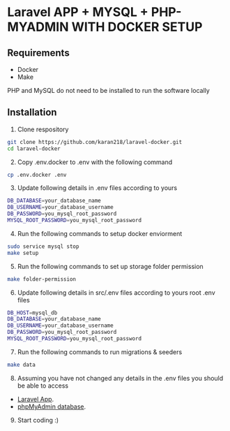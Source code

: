 # Laravel APP + MYSQL + PHP-MYADMIN WITH DOCKER SETUP



Requirements
------------
- Docker
- Make

PHP and MySQL do not need to be installed to run the software locally

Installation
------------
1. Clone respository
```bash
git clone https://github.com/karan218/laravel-docker.git
cd laravel-docker
```

2. Copy .env.docker to .env with the following command
```bash
cp .env.docker .env
```

3. Update following details in .env files according to yours
```bash
DB_DATABASE=your_database_name
DB_USERNAME=your_database_username
DB_PASSWORD=you_mysql_root_password
MYSQL_ROOT_PASSWORD=you_mysql_root_password
```

4. Run the following commands to setup docker enviorment
```bash
sudo service mysql stop
make setup
```

5. Run the following commands to set up storage folder permission
```bash
make folder-permission
```

6. Update following details in src/.env files according to yours root .env files
```bash
DB_HOST=mysql_db
DB_DATABASE=your_database_name
DB_USERNAME=your_database_username
DB_PASSWORD=you_mysql_root_password
MYSQL_ROOT_PASSWORD=you_mysql_root_password
```

7. Run the following commands to run migrations & seeders
```bash
make data
```

8. Assuming you have not changed any details in the .env files you should be able to access 

- [Laravel App](http://localhost:9000).
- [phpMyAdmin database](http://localhost:9001).

9. Start coding :)

